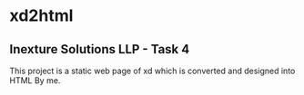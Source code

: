 # xd2html

## Inexture Solutions LLP - Task 4

This project is a static web page of xd which is converted and designed into HTML By me.
